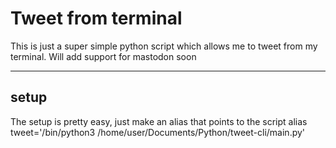 # Tweet from terminal

This is just a super simple python script which allows me to tweet from my terminal. Will add support for mastodon soon

---

## setup
The setup is pretty easy, just make an alias that points to the script
alias tweet='/bin/python3 /home/user/Documents/Python/tweet-cli/main.py'